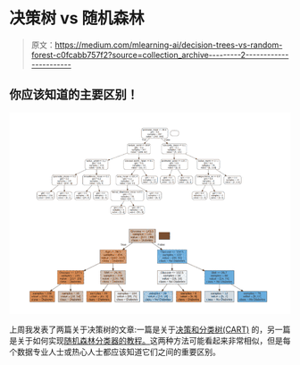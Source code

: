 # 决策树 vs 随机森林

> 原文：<https://medium.com/mlearning-ai/decision-trees-vs-random-forest-c0fcabb757f2?source=collection_archive---------2----------------------->

## 你应该知道的主要区别！

![](img/0ff5240d1bc9cb5bdeaa95b33dcac2e4.png)

上周我发表了两篇关于决策树的文章:一篇是关于[决策和分类树(CART)](https://pub.towardsai.net/decision-and-classification-tree-cart-for-binary-classification-hands-on-with-scikit-learn-b59474b2c039) 的，另一篇是关于如何实现[随机森林分类器的教程。](https://pub.towardsai.net/decision-and-classification-tree-cart-for-binary-classification-hands-on-with-scikit-learn-b59474b2c039)这两种方法可能看起来非常相似，但是每个数据专业人士或热心人士都应该知道它们之间的重要区别。